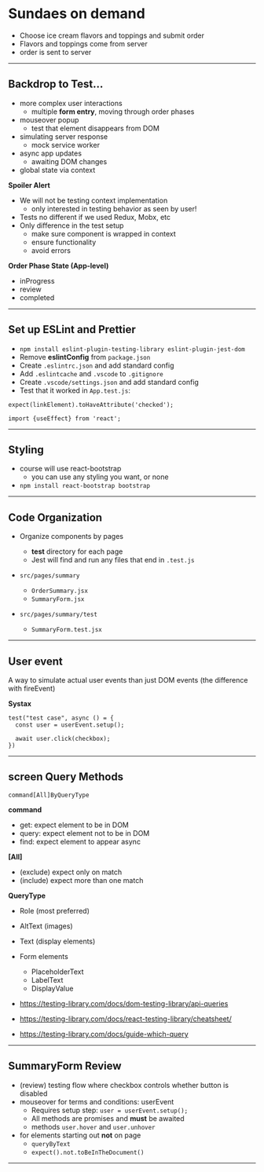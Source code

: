 # Sundaes on demand

- Choose ice cream flavors and toppings and submit order
- Flavors and toppings come from server
- order is sent to server

---

## Backdrop to Test...

- more complex user interactions
  - multiple **form entry**, moving through order phases
- mouseover popup
  - test that element disappears from DOM
- simulating server response
  - mock service worker
- async app updates
  - awaiting DOM changes
- global state via context

**Spoiler Alert**

- We will not be testing context implementation
  - only interested in testing behavior as seen by user!
- Tests no different if we used Redux, Mobx, etc
- Only difference in the test setup
  - make sure component is wrapped in context
  - ensure functionality
  - avoid errors

**Order Phase State (App-level)**

- inProgress
- review
- completed

---

## Set up ESLint and Prettier

- `npm install eslint-plugin-testing-library eslint-plugin-jest-dom`
- Remove **eslintConfig** from `package.json`
- Create `.eslintrc.json` and add standard config
- Add `.eslintcache` and `.vscode` to `.gitignore`
- Create `.vscode/settings.json` and add standard config
- Test that it worked in `App.test.js`:

```
expect(linkElement).toHaveAttribute('checked');
```

```
import {useEffect} from 'react';
```

---

## Styling

- course will use react-bootstrap
  - you can use any styling you want, or none
- `npm install react-bootstrap bootstrap`

---

## Code Organization

- Organize components by pages

  - **test** directory for each page
  - Jest will find and run any files that end in `.test.js`

- `src/pages/summary`
  - `OrderSummary.jsx`
  - `SummaryForm.jsx`
- `src/pages/summary/test`
  - `SummaryForm.test.jsx`

---

## User event

A way to simulate actual user events than just DOM events (the difference with fireEvent)

**Systax**

```
test("test case", async () = {
  const user = userEvent.setup();

  await user.click(checkbox);
})
```

---

## screen Query Methods

```
command[All]ByQueryType
```

**command**

- get: expect element to be in DOM
- query: expect element not to be in DOM
- find: expect element to appear async

**[All]**

- (exclude) expect only on match
- (include) expect more than one match

**QueryType**

- Role (most preferred)
- AltText (images)
- Text (display elements)
- Form elements

  - PlaceholderText
  - LabelText
  - DisplayValue

- https://testing-library.com/docs/dom-testing-library/api-queries
- https://testing-library.com/docs/react-testing-library/cheatsheet/
- https://testing-library.com/docs/guide-which-query

---

## SummaryForm Review

- (review) testing flow where checkbox controls whether button is disabled
- mouseover for terms and conditions: userEvent
  - Requires setup step: `user = userEvent.setup();`
  - All methods are promises and **must** be awaited
  - methods `user.hover` and `user.unhover`
- for elements starting out **not** on page
  - `queryByText`
  - `expect().not.toBeInTheDocument()`

---
